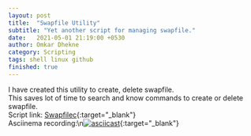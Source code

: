 ```yaml
---
layout: post
title:  "Swapfile Utility"
subtitle: "Yet another script for managing swapfile."
date:   2021-05-01 21:19:00 +0530
author: Omkar Dhekne
category: Scripting
tags: shell linux github
finished: true
---
```


I have created this utility to create, delete swapfile.\
This saves lot of time to search and know commands to create or delete swapfile.\
Script link: [Swapfilec](https://raw.githubusercontent.com/ogdhekne/general-purpose-scripts/master/swapfilec){:target="_blank"}\
Asciinema recording:\n[![asciicast](https://asciinema.org/a/jOSVAeJYZwOYXWobDs5u5ADUU.svg)](https://asciinema.org/a/jOSVAeJYZwOYXWobDs5u5ADUU){:target="_blank"}
